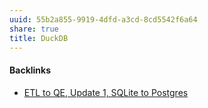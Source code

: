 ```yaml
---
uuid: 55b2a855-9919-4dfd-a3cd-8cd5542f6a64
share: true
title: DuckDB
---
```

#### Backlinks

* [ETL to QE, Update 1, SQLite to Postgres](/adf51542-a86b-437b-8542-9ef82c41d7a2)